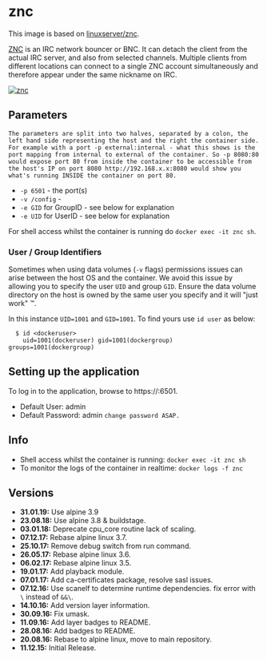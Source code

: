 # znc

This image is based on [linuxserver/znc](https://github.com/linuxserver/docker-znc).

[ZNC](https://wiki.znc.in/ZNC) is an IRC network bouncer or BNC. It can detach the client from the actual IRC server, and also from selected channels. Multiple clients from different locations can connect to a single ZNC account simultaneously and therefore appear under the same nickname on IRC.

[![znc](https://wiki.znc.in/resources/assets/wiki.png)](https://wiki.znc.in/ZNC)

## Parameters

`The parameters are split into two halves, separated by a colon, the left hand side representing the host and the right the container side.
For example with a port -p external:internal - what this shows is the port mapping from internal to external of the container.
So -p 8080:80 would expose port 80 from inside the container to be accessible from the host's IP on port 8080
http://192.168.x.x:8080 would show you what's running INSIDE the container on port 80.`


* `-p 6501` - the port(s)
* `-v /config` -
* `-e GID` for GroupID - see below for explanation
* `-e UID` for UserID - see below for explanation

For shell access whilst the container is running do `docker exec -it znc sh`.


### User / Group Identifiers

Sometimes when using data volumes (`-v` flags) permissions issues can arise between the host OS and the container. We avoid this issue by allowing you to specify the user `UID` and group `GID`. Ensure the data volume directory on the host is owned by the same user you specify and it will "just work" ™.

In this instance `UID=1001` and `GID=1001`. To find yours use `id user` as below:

```
  $ id <dockeruser>
    uid=1001(dockeruser) gid=1001(dockergroup) groups=1001(dockergroup)
```

## Setting up the application

To log in to the application, browse to https://<hostip>:6501.

* Default User: admin
* Default Password: admin
`change password ASAP.`

## Info

* Shell access whilst the container is running: `docker exec -it znc sh`
* To monitor the logs of the container in realtime: `docker logs -f znc`

## Versions

+ **31.01.19:** Use alpine 3.9
+ **23.08.18:** Use alpine 3.8 & buildstage.
+ **03.01.18:** Deprecate cpu_core routine lack of scaling.
+ **07.12.17:** Rebase alpine linux 3.7.
+ **25.10.17:** Remove debug switch from run command.
+ **26.05.17:** Rebase alpine linux 3.6.
+ **06.02.17:** Rebase alpine linux 3.5.
+ **19.01.17:** Add playback module.
+ **07.01.17:** Add ca-certificates package, resolve sasl issues.
+ **07.12.16:** Use scanelf to determine runtime dependencies.
fix error with `\` instead of `&&\`.
+ **14.10.16:** Add version layer information.
+ **30.09.16:** Fix umask.
+ **11.09.16:** Add layer badges to README.
+ **28.08.16:** Add badges to README.
+ **20.08.16:** Rebase to alpine linux,
move to main repository.
+ **11.12.15:** Initial Release.
